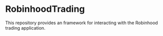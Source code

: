 # RobinhoodTrading
This repository provides an framework for interacting with the Robinhood trading application.
